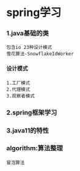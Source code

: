# spring学习

### 1.java基础的类
    包含io 23种设计模式
    雪花算法-SnowflakeIdWorker
#### 设计模式
    1.工厂模式
    2.代理模式
    3.观察者模式
    
### 2.spring框架学习

### 3.java11的特性

### algorithm:算法整理


    冒泡算法